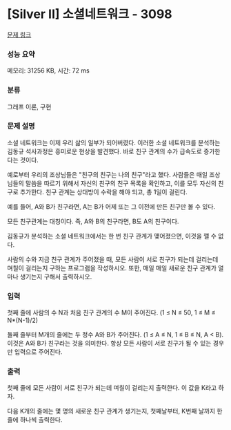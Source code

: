 # [Silver II] 소셜네트워크 - 3098 

[문제 링크](https://www.acmicpc.net/problem/3098) 

### 성능 요약

메모리: 31256 KB, 시간: 72 ms

### 분류

그래프 이론, 구현

### 문제 설명

<p>소셜 네트워크는 이제 우리 삶의 일부가 되어버렸다. 이러한 소셜 네트워크를 분석하는 김동규 석사과정은 흥미로운 현상을 발견했다. 바로 친구 관계의 수가 급속도로 증가한다는 것이다.</p>

<p>예로부터 우리의 조상님들은 "친구의 친구는 나의 친구"라고 했다. 사람들은 매일 조상님들의 말씀을 따르기 위해서 자신의 친구의 친구 목록을 확인하고, 이를 모두 자신의 친구로 추가한다. 친구 관계는 상대방이 수락을 해야 되고, 총 1일이 걸린다.</p>

<p>예를 들어, A와 B가 친구라면, A는 B가 어제 또는 그 이전에 만든 친구만 볼 수 있다.</p>

<p>모든 친구관계는 대칭이다. 즉, A와 B의 친구라면, B도 A의 친구이다.</p>

<p>김동규가 분석하는 소셜 네트워크에서는 한 번 친구 관계가 맺어졌으면, 이것을 깰 수 없다.</p>

<p>사람의 수와 지금 친구 관계가 주어졌을 때, 모든 사람이 서로 친구가 되는데 걸리는데 며칠이 걸리는지 구하는 프로그램을 작성하시오. 또한, 매일 매일 새로운 친구 관계가 얼마나 생기는지 구해서 출력하시오.</p>

### 입력 

 <p>첫째 줄에 사람의 수 N과 처음 친구 관계의 수 M이 주어진다. (1 ≤ N ≤ 50, 1 ≤ M ≤ N*(N-1)/2)</p>

<p>둘째 줄부터 M개의 줄에는 두 정수 A와 B가 주어진다. (1 ≤ A ≤ N, 1 ≤ B ≤ N, A < B). 이것은 A와 B가 친구라는 것을 의미한다. 항상 모든 사람이 서로 친구가 될 수 있는 경우만 입력으로 주어진다.</p>

### 출력 

 <p>첫째 줄에 모든 사람이 서로 친구가 되는데 며칠이 걸리는지 출력한다. 이 값을 K라고 하자.</p>

<p>다음 K개의 줄에는 몇 명의 새로운 친구 관계가 생기는지, 첫째날부터, K번째 날까지 한 줄에 하나씩 출력한다. </p>

